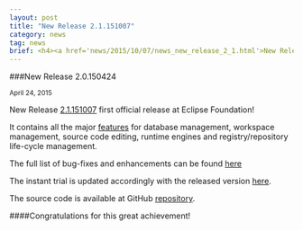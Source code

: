 ```yaml
---
layout: post
title: "New Release 2.1.151007"
category: news
tag: news
brief: <h4><a href='news/2015/10/07/news_new_release_2_1.html'>New Release 2.1.151007</a></h4> <sub class="post-info">October 10, 2015</sub></br> First official release at Eclipse Foundation...<br>
---
```


###New Release 2.0.150424

<sub class="post-info">April 24, 2015</sub>
	
New Release [2.1.151007](https://wiki.eclipse.org/Dirigible/Downloads/2.1.151007-R)
first official release at Eclipse Foundation!

It contains all the major [features](https://projects.eclipse.org/projects/ecd.dirigible/releases/2.1) for 
database management, workspace management, source code editing, runtime engines and registry/repository life-cycle management.

The full list of bug-fixes and enhancements can be found [here](https://bugs.eclipse.org/bugs/buglist.cgi?cmdtype=runnamed&list_id=12828926&namedcmd=Dirigible%202.1%20Closed)

The instant trial is updated accordingly with the released version [here](http://trial.dirigible.io).

The source code is available at GitHub [repository](https://github.com/eclipse/dirigible/tree/2.1.151007-R).

####Congratulations for this great achievement!
